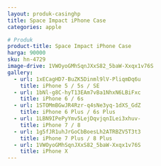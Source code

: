 ```yaml
---
layout: produk-casinghp
title: Space Impact iPhone Case
categories: apple

# Produk
product-title: Space Impact iPhone Case
harga: 90000
sku: hn-4729
image-drive: 1VWOyoGMhSqnJXxS82_5baW-Xxqx1v76S
gallery:
  - url: 1xECagHD7-BuZK5Dinml9lV-PliqmDq6u
    title: iPhone 5 / 5s / SE
  - url: 1bNl-g8C-hyT13EAm7vBa1NhxN6LBiFxc
    title: iPhone 6 / 6s
  - url: 1STOMmBGwJR4Rzr-q4sNe3yq-1dXS_GdZ
    title: iPhone 6 Plus / 6s Plus
  - url: 1LBN9IPePyYmv5LejDqvjqnILei3xhuv-
    title: iPhone 7 / 8
  - url: 1g5fJR1uhJrGoCbBoesLh2ATRBZV5T3t3
    title: iPhone 7 Plus / 8 Plus
  - url: 1VWOyoGMhSqnJXxS82_5baW-Xxqx1v76S
    title: iPhone X
---
```

